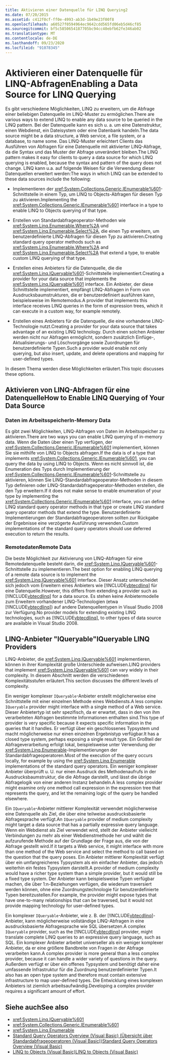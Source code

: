 ```yaml
---
title: Aktivieren einer Datenquelle für LINQ Querying2
ms.date: 07/20/2015
ms.assetid: c412f0cf-ff0e-4993-ab3d-1b49e23f00f8
ms.openlocfilehash: a60527f0594964ec9642cdd565fd06eb5d46cf85
ms.sourcegitcommit: bf5c5850654187705bc94cc40ebfb62fe346ab02
ms.translationtype: MT
ms.contentlocale: de-DE
ms.lasthandoff: 09/23/2020
ms.locfileid: "91078345"
---
```

# <a name="enabling-a-data-source-for-linq-querying"></a><span data-ttu-id="49844-102">Aktivieren einer Datenquelle für LINQ-Abfragen</span><span class="sxs-lookup"><span data-stu-id="49844-102">Enabling a Data Source for LINQ Querying</span></span>

<span data-ttu-id="49844-103">Es gibt verschiedene Möglichkeiten, LINQ zu erweitern, um die Abfrage einer beliebigen Datenquelle im LINQ-Muster zu ermöglichen.</span><span class="sxs-lookup"><span data-stu-id="49844-103">There are various ways to extend LINQ to enable any data source to be queried in the LINQ pattern.</span></span> <span data-ttu-id="49844-104">Bei der Datenquelle kann es sich u. a. um eine Datenstruktur, einen Webdienst, ein Dateisystem oder eine Datenbank handeln.</span><span class="sxs-lookup"><span data-stu-id="49844-104">The data source might be a data structure, a Web service, a file system, or a database, to name some.</span></span> <span data-ttu-id="49844-105">Das LINQ-Muster erleichtert Clients das Ausführen von Abfragen für eine Datenquelle mit aktivierter LINQ-Abfrage, da die Syntax und das Muster der Abfrage unverändert bleiben.</span><span class="sxs-lookup"><span data-stu-id="49844-105">The LINQ pattern makes it easy for clients to query a data source for which LINQ querying is enabled, because the syntax and pattern of the query does not change.</span></span> <span data-ttu-id="49844-106">LINQ kann u.a. auf folgende Weisen für die Verwendung dieser Datenquellen erweitert werden:</span><span class="sxs-lookup"><span data-stu-id="49844-106">The ways in which LINQ can be extended to these data sources include the following:</span></span>

- <span data-ttu-id="49844-107">Implementieren der <xref:System.Collections.Generic.IEnumerable%601>-Schnittstelle in einem Typ, um LINQ to Objects-Abfragen für diesen Typ zu aktivieren.</span><span class="sxs-lookup"><span data-stu-id="49844-107">Implementing the <xref:System.Collections.Generic.IEnumerable%601> interface in a type to enable LINQ to Objects querying of that type.</span></span>

- <span data-ttu-id="49844-108">Erstellen von Standardabfrageoperator-Methoden wie <xref:System.Linq.Enumerable.Where%2A> und <xref:System.Linq.Enumerable.Select%2A>, die einen Typ erweitern, um benutzerdefinierte LINQ-Abfragen für diesen Typ zu aktivieren.</span><span class="sxs-lookup"><span data-stu-id="49844-108">Creating standard query operator methods such as <xref:System.Linq.Enumerable.Where%2A> and <xref:System.Linq.Enumerable.Select%2A> that extend a type, to enable custom LINQ querying of that type.</span></span>

- <span data-ttu-id="49844-109">Erstellen eines Anbieters für die Datenquelle, die die <xref:System.Linq.IQueryable%601>-Schnittstelle implementiert.</span><span class="sxs-lookup"><span data-stu-id="49844-109">Creating a provider for your data source that implements the <xref:System.Linq.IQueryable%601> interface.</span></span> <span data-ttu-id="49844-110">Ein Anbieter, der diese Schnittstelle implementiert, empfängt LINQ-Abfragen in Form von Ausdrucksbaumstrukturen, die er benutzerdefiniert ausführen kann, beispielsweise im Remotemodus.</span><span class="sxs-lookup"><span data-stu-id="49844-110">A provider that implements this interface receives LINQ queries in the form of expression trees, which it can execute in a custom way, for example remotely.</span></span>

- <span data-ttu-id="49844-111">Erstellen eines Anbieters für die Datenquelle, die eine vorhandene LINQ-Technologie nutzt.</span><span class="sxs-lookup"><span data-stu-id="49844-111">Creating a provider for your data source that takes advantage of an existing LINQ technology.</span></span> <span data-ttu-id="49844-112">Durch einen solchen Anbieter werden nicht nur Abfragen ermöglicht, sondern zusätzlich Einfüge-, Aktualisierungs- und Löschvorgänge sowie Zuordnungen für benutzerdefinierte Typen.</span><span class="sxs-lookup"><span data-stu-id="49844-112">Such a provider would enable not only querying, but also insert, update, and delete operations and mapping for user-defined types.</span></span>

<span data-ttu-id="49844-113">In diesem Thema werden diese Möglichkeiten erläutert.</span><span class="sxs-lookup"><span data-stu-id="49844-113">This topic discusses these options.</span></span>

## <a name="how-to-enable-linq-querying-of-your-data-source"></a><span data-ttu-id="49844-114">Aktivieren von LINQ-Abfragen für eine Datenquelle</span><span class="sxs-lookup"><span data-stu-id="49844-114">How to Enable LINQ Querying of Your Data Source</span></span>

### <a name="in-memory-data"></a><span data-ttu-id="49844-115">Daten im Arbeitsspeicher</span><span class="sxs-lookup"><span data-stu-id="49844-115">In-Memory Data</span></span>

 <span data-ttu-id="49844-116">Es gibt zwei Möglichkeiten, LINQ-Abfragen von Daten im Arbeitsspeicher zu aktivieren.</span><span class="sxs-lookup"><span data-stu-id="49844-116">There are two ways you can enable LINQ querying of in-memory data.</span></span> <span data-ttu-id="49844-117">Wenn die Daten über einen Typ verfügen, der <xref:System.Collections.Generic.IEnumerable%601> implementiert, können Sie sie mithilfe von LINQ to Objects abfragen.</span><span class="sxs-lookup"><span data-stu-id="49844-117">If the data is of a type that implements <xref:System.Collections.Generic.IEnumerable%601>, you can query the data by using LINQ to Objects.</span></span> <span data-ttu-id="49844-118">Wenn es nicht sinnvoll ist, die Enumeration des Typs durch Implementierung der <xref:System.Collections.Generic.IEnumerable%601>-Schnittstelle zu aktivieren, können Sie LINQ-Standardabfrageoperator-Methoden in diesem Typ definieren oder LINQ-Standardabfrageoperator-Methoden erstellen, die den Typ erweitern.</span><span class="sxs-lookup"><span data-stu-id="49844-118">If it does not make sense to enable enumeration of your type by implementing the <xref:System.Collections.Generic.IEnumerable%601> interface, you can define LINQ standard query operator methods in that type or create LINQ standard query operator methods that extend the type.</span></span> <span data-ttu-id="49844-119">Benutzerdefinierte Implementierungen der Standardabfrageoperatoren sollten zur Rückgabe der Ergebnisse eine verzögerte Ausführung verwenden.</span><span class="sxs-lookup"><span data-stu-id="49844-119">Custom implementations of the standard query operators should use deferred execution to return the results.</span></span>

### <a name="remote-data"></a><span data-ttu-id="49844-120">Remotedaten</span><span class="sxs-lookup"><span data-stu-id="49844-120">Remote Data</span></span>

 <span data-ttu-id="49844-121">Die beste Möglichkeit zur Aktivierung von LINQ-Abfragen für eine Remotedatenquelle besteht darin, die <xref:System.Linq.IQueryable%601>-Schnittstelle zu implementieren.</span><span class="sxs-lookup"><span data-stu-id="49844-121">The best option for enabling LINQ querying of a remote data source is to implement the <xref:System.Linq.IQueryable%601> interface.</span></span> <span data-ttu-id="49844-122">Dieser Ansatz unterscheidet sich jedoch vom Erweitern eines Anbieters wie [!INCLUDE[vbtecdlinq](~/includes/vbtecdlinq-md.md)] für eine Datenquelle.</span><span class="sxs-lookup"><span data-stu-id="49844-122">However, this differs from extending a provider such as [!INCLUDE[vbtecdlinq](~/includes/vbtecdlinq-md.md)] for a data source.</span></span> <span data-ttu-id="49844-123">Es stehen keine Anbietermodelle zum Erweitern vorhandener LINQ-Technologien (etwa [!INCLUDE[vbtecdlinq](~/includes/vbtecdlinq-md.md)]) auf andere Datenquellentypen in Visual Studio 2008 zur Verfügung.</span><span class="sxs-lookup"><span data-stu-id="49844-123">No provider models for extending existing LINQ technologies, such as [!INCLUDE[vbtecdlinq](~/includes/vbtecdlinq-md.md)], to other types of data source are available in Visual Studio 2008.</span></span>

## <a name="iqueryable-linq-providers"></a><span data-ttu-id="49844-124">LINQ-Anbieter "IQueryable"</span><span class="sxs-lookup"><span data-stu-id="49844-124">IQueryable LINQ Providers</span></span>

 <span data-ttu-id="49844-125">LINQ-Anbieter, die <xref:System.Linq.IQueryable%601> implementieren, können in ihrer Komplexität große Unterschiede aufweisen.</span><span class="sxs-lookup"><span data-stu-id="49844-125">LINQ providers that implement <xref:System.Linq.IQueryable%601> can vary widely in their complexity.</span></span> <span data-ttu-id="49844-126">In diesem Abschnitt werden die verschiedenen Komplexitätsstufen erläutert.</span><span class="sxs-lookup"><span data-stu-id="49844-126">This section discusses the different levels of complexity.</span></span>

 <span data-ttu-id="49844-127">Ein weniger komplexer `IQueryable`-Anbieter erstellt möglicherweise eine Schnittstelle mit einer einzelnen Methode eines Webdiensts.</span><span class="sxs-lookup"><span data-stu-id="49844-127">A less complex `IQueryable` provider might interface with a single method of a Web service.</span></span> <span data-ttu-id="49844-128">Dieser Anbietertyp ist sehr spezifisch, da er erwartet, dass in den von ihm verarbeiteten Abfragen bestimmte Informationen enthalten sind.</span><span class="sxs-lookup"><span data-stu-id="49844-128">This type of provider is very specific because it expects specific information in the queries that it handles.</span></span> <span data-ttu-id="49844-129">Er verfügt über ein geschlossenes Typsystem und macht möglicherweise nur einen einzelnen Ergebnistyp verfügbar.</span><span class="sxs-lookup"><span data-stu-id="49844-129">It has a closed type system, perhaps exposing a single result type.</span></span> <span data-ttu-id="49844-130">Ein Großteil der Abfrageverarbeitung erfolgt lokal, beispielsweise unter Verwendung der <xref:System.Linq.Enumerable>-Implementierungen der Standardabfrageoperatoren.</span><span class="sxs-lookup"><span data-stu-id="49844-130">Most of the execution of the query occurs locally, for example by using the <xref:System.Linq.Enumerable> implementations of the standard query operators.</span></span> <span data-ttu-id="49844-131">Ein weniger komplexer Anbieter überprüft u. U. nur einen Ausdruck des Methodenaufrufs in der Ausdrucksbaumstruktur, die die Abfrage darstellt, und lässt die übrige Abfragelogik von einer anderen Instanz behandeln.</span><span class="sxs-lookup"><span data-stu-id="49844-131">A less complex provider might examine only one method call expression in the expression tree that represents the query, and let the remaining logic of the query be handled elsewhere.</span></span>

 <span data-ttu-id="49844-132">Ein `IQueryable`-Anbieter mittlerer Komplexität verwendet möglicherweise eine Datenquelle als Ziel, die über eine teilweise ausdrucksbasierte Abfragesprache verfügt.</span><span class="sxs-lookup"><span data-stu-id="49844-132">An `IQueryable` provider of medium complexity might target a data source that has a partially expressive query language.</span></span> <span data-ttu-id="49844-133">Wenn ein Webdienst als Ziel verwendet wird, stellt der Anbieter vielleicht Verbindungen zu mehr als einer Webdienstmethode her und wählt die aufzurufende Methode auf der Grundlage der Frage aus, die von der Abfrage gestellt wird.</span><span class="sxs-lookup"><span data-stu-id="49844-133">If it targets a Web service, it might interface with more than one method of the Web service and select the method to call based on the question that the query poses.</span></span> <span data-ttu-id="49844-134">Ein Anbieter mittlerer Komplexität verfügt über ein umfangreicheres Typsystem als ein einfacher Anbieter, das jedoch weiterhin ein festes Typsystem darstellt.</span><span class="sxs-lookup"><span data-stu-id="49844-134">A provider of medium complexity would have a richer type system than a simple provider, but it would still be a fixed type system.</span></span> <span data-ttu-id="49844-135">Der Anbieter kann beispielsweise Typen verfügbar machen, die über 1:n-Beziehungen verfügen, die wiederum traversiert werden können, ohne eine Zuordnungstechnologie für benutzerdefinierte Typen bereitzustellen.</span><span class="sxs-lookup"><span data-stu-id="49844-135">For example, the provider might expose types that have one-to-many relationships that can be traversed, but it would not provide mapping technology for user-defined types.</span></span>

 <span data-ttu-id="49844-136">Ein komplexer `IQueryable`-Anbieter, wie z. B. der [!INCLUDE[vbtecdlinq](~/includes/vbtecdlinq-md.md)]-Anbieter, kann möglicherweise vollständige LINQ-Abfragen in eine ausdrucksbasierte Abfragesprache wie SQL übersetzen.</span><span class="sxs-lookup"><span data-stu-id="49844-136">A complex `IQueryable` provider, such as the [!INCLUDE[vbtecdlinq](~/includes/vbtecdlinq-md.md)] provider, might translate complete LINQ queries to an expressive query language, such as SQL.</span></span> <span data-ttu-id="49844-137">Ein komplexer Anbieter arbeitet universeller als ein weniger komplexer Anbieter, da er eine größere Bandbreite von Fragen in der Abfrage verarbeiten kann.</span><span class="sxs-lookup"><span data-stu-id="49844-137">A complex provider is more general than a less complex provider, because it can handle a wider variety of questions in the query.</span></span> <span data-ttu-id="49844-138">Außerdem verfügt er über ein offenes Typsystem und benötigt daher eine umfassende Infrastruktur für die Zuordnung benutzerdefinierter Typen.</span><span class="sxs-lookup"><span data-stu-id="49844-138">It also has an open type system and therefore must contain extensive infrastructure to map user-defined types.</span></span> <span data-ttu-id="49844-139">Die Entwicklung eines komplexen Anbieters ist ziemlich arbeitsaufwändig.</span><span class="sxs-lookup"><span data-stu-id="49844-139">Developing a complex provider requires a significant amount of effort.</span></span>

## <a name="see-also"></a><span data-ttu-id="49844-140">Siehe auch</span><span class="sxs-lookup"><span data-stu-id="49844-140">See also</span></span>

- <xref:System.Linq.IQueryable%601>
- <xref:System.Collections.Generic.IEnumerable%601>
- <xref:System.Linq.Enumerable>
- [<span data-ttu-id="49844-141">Standard Query Operators Overview (Visual Basic) (Übersicht über Standardabfrageoperatoren (Visual Basic))</span><span class="sxs-lookup"><span data-stu-id="49844-141">Standard Query Operators Overview (Visual Basic)</span></span>](standard-query-operators-overview.md)
- [<span data-ttu-id="49844-142">LINQ to Objects (Visual Basic)</span><span class="sxs-lookup"><span data-stu-id="49844-142">LINQ to Objects (Visual Basic)</span></span>](linq-to-objects.md)
